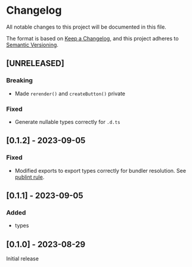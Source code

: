 # Changelog

All notable changes to this project will be documented in this file.

The format is based on [Keep a Changelog](https://keepachangelog.com/en/1.0.0/),
and this project adheres to [Semantic Versioning](https://semver.org/spec/v2.0.0.html).

## [UNRELEASED]

### Breaking

- Made `rerender()` and `createButton()` private

### Fixed

- Generate nullable types correctly for `.d.ts`

## [0.1.2] - 2023-09-05

### Fixed

- Modified exports to export types correctly for bundler resolution. See [publint rule](https://publint.dev/rules#types_not_exported).

## [0.1.1] - 2023-09-05

### Added

- types

## [0.1.0] - 2023-08-29

Initial release
